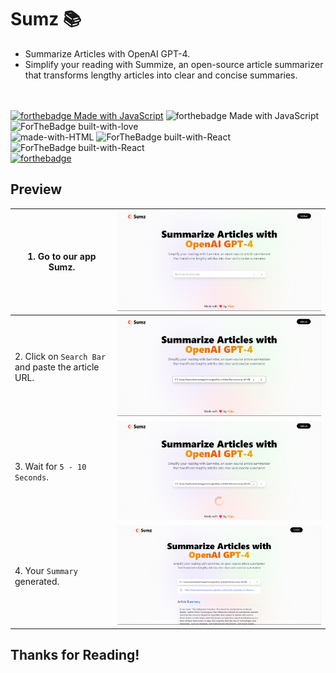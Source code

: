 # Sumz 📚

<ul>
<li>Summarize Articles with OpenAI GPT-4.</li>
<li>Simplify your reading with Summize, an open-source article summarizer that transforms lengthy articles into clear and concise summaries.</li>
<br><br>
</ul>

[![forthebadge Made with JavaScript](https://img.shields.io/badge/JavaScript-F7DF1E.svg?style=for-the-badge&logo=JavaScript&logoColor=black)](https://www.javascript.com/)
![forthebadge Made with JavaScript](https://img.shields.io/badge/OpenAI-412991.svg?style=for-the-badge&logo=OpenAI&logoColor=white)
![ForTheBadge built-with-love](https://img.shields.io/badge/.ENV-ECD53F.svg?style=for-the-badge&logo=dotenv&logoColor=black)
<br>
![made-with-HTML](https://img.shields.io/badge/HTML-5.0-ff5230?style=for-the-badge&logo=HTML5)
![ForTheBadge built-with-React](https://camo.githubusercontent.com/4e4a3b5c3e9c00501ec866e2f2466c5a6032f838aca5f2cf3b14450e39e8a2f0/68747470733a2f2f696d672e736869656c64732e696f2f62616467652f72656163742532302d2532333230323332612e7376673f267374796c653d666f722d7468652d6261646765266c6f676f3d7265616374266c6f676f436f6c6f723d253233363144414642)
![ForTheBadge built-with-React](https://img.shields.io/badge/Vite-646CFF.svg?style=for-the-badge&logo=Vite&logoColor=white)<br>
[![forthebadge](https://forthebadge.com/images/badges/check-it-out.svg)](https://forthebadge.com)

## Preview

| 1. Go to our app Sumz.                              | ![Image not found](/Readme_images/Home.png)    |
| --------------------------------------------------- | ---------------------------------------------- |
| 2. Click on `Search Bar` and paste the article URL. | ![Image not found](Readme_images/PasteUrl.png) |
| 3. Wait for `5 - 10 Seconds`.                       | ![Image not found](/Readme_images/Loading.png) |
| 4. Your `Summary` generated.                        | ![Image not found](/Readme_images/Results.png) |

## Thanks for Reading!
